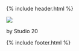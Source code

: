 {% include header.html %}

<img src="https://objects.artspan.com/member/laurajohnson/500/180125.jpg">

<p>by Studio 20</p>

{% include footer.html %}
